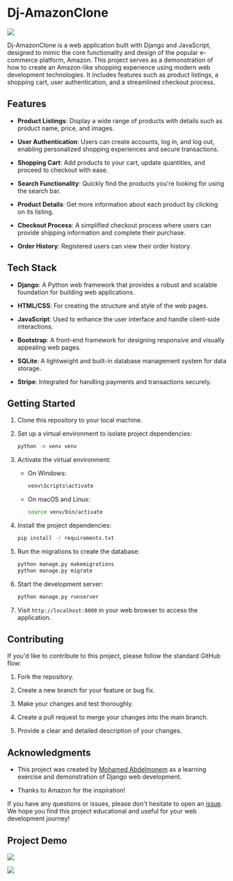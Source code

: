 

# Dj-AmazonClone

![](https://github.com/Mohamed00Abdelmonem/Dj-AmazonClone/raw/main/static/images/logo.png)

Dj-AmazonClone is a web application built with Django and JavaScript, designed to mimic the core functionality and design of the popular e-commerce platform, Amazon. This project serves as a demonstration of how to create an Amazon-like shopping experience using modern web development technologies. It includes features such as product listings, a shopping cart, user authentication, and a streamlined checkout process.

## Features

- **Product Listings**: Display a wide range of products with details such as product name, price, and images.

- **User Authentication**: Users can create accounts, log in, and log out, enabling personalized shopping experiences and secure transactions.

- **Shopping Cart**: Add products to your cart, update quantities, and proceed to checkout with ease.

- **Search Functionality**: Quickly find the products you're looking for using the search bar.

- **Product Details**: Get more information about each product by clicking on its listing.

- **Checkout Process**: A simplified checkout process where users can provide shipping information and complete their purchase.

- **Order History**: Registered users can view their order history.

## Tech Stack

- **Django**: A Python web framework that provides a robust and scalable foundation for building web applications.

- **HTML/CSS**: For creating the structure and style of the web pages.

- **JavaScript**: Used to enhance the user interface and handle client-side interactions.

- **Bootstrap**: A front-end framework for designing responsive and visually appealing web pages.

- **SQLite**: A lightweight and built-in database management system for data storage.

- **Stripe**: Integrated for handling payments and transactions securely.

## Getting Started

1. Clone this repository to your local machine.

2. Set up a virtual environment to isolate project dependencies:

   ```bash
   python -m venv venv
   ```

3. Activate the virtual environment:

   - On Windows:

     ```bash
     venv\Scripts\activate
     ```

   - On macOS and Linux:

     ```bash
     source venv/bin/activate
     ```

4. Install the project dependencies:

   ```bash
   pip install -r requirements.txt
   ```

5. Run the migrations to create the database:

   ```bash
   python manage.py makemigrations
   python manage.py migrate
   ```

6. Start the development server:

   ```bash
   python manage.py runserver
   ```

7. Visit `http://localhost:8000` in your web browser to access the application.

## Contributing

If you'd like to contribute to this project, please follow the standard GitHub flow:

1. Fork the repository.

2. Create a new branch for your feature or bug fix.

3. Make your changes and test thoroughly.

4. Create a pull request to merge your changes into the main branch.

5. Provide a clear and detailed description of your changes.


## Acknowledgments

- This project was created by [Mohamed Abdelmonem](https://github.com/Mohamed00Abdelmonem) as a learning exercise and demonstration of Django web development.

- Thanks to Amazon for the inspiration!

If you have any questions or issues, please don't hesitate to open an [issue](https://github.com/Mohamed00Abdelmonem/Dj-AmazonClone/issues). We hope you find this project educational and useful for your web development journey!


## Project Demo

![](image_readme/screenshot00.png)




![](image_readme/screenshot01.png)
